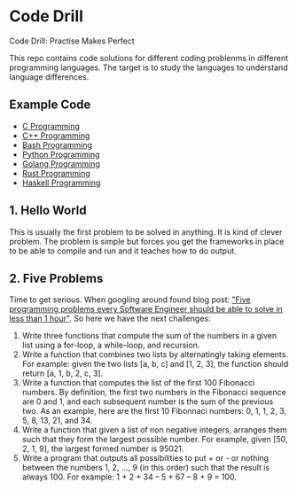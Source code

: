 
# Code Drill

Code Drill: Practise Makes Perfect

This repo contains code solutions for different coding problenms in different
programming languages. The target is to study the languages to understand
language differences.

## Example Code

- [C Programming](c/README.md)
- [C++ Programming](cpp/README.md)
- [Bash Programming](sh/README.md)
- [Python Programming](py/README.md)
- [Golang Programming](go/README.md)
- [Rust Programming](rs/README.md)
- [Haskell Programming](hs/README.md)

## 1. Hello World

This is usually the first problem to be solved in anything. It is kind of clever
problem. The problem is simple but forces you get the frameworks in place to be
able to compile and run and it teaches how to do output.

## 2. Five Problems

Time to get serious. When googling around found blog post: ["Five programming
problems every Software Engineer should be able to solve in less than 1
hour"](goo.gl/z23q5U). So here we have the next challenges:

1. Write three functions that compute the sum of the numbers in a given list
  using a for-loop, a while-loop, and recursion.
2. Write a function that combines two lists by alternatingly taking elements.
   For example: given the two lists [a, b, c] and [1, 2, 3], the function should
   return [a, 1, b, 2, c, 3].
3. Write a function that computes the list of the first 100 Fibonacci numbers.
   By definition, the first two numbers in the Fibonacci sequence are 0 and 1,
   and each subsequent number is the sum of the previous two. As an example,
   here are the first 10 Fibonnaci numbers: 0, 1, 1, 2, 3, 5, 8, 13, 21, and 34.
4. Write a function that given a list of non negative integers, arranges them
   such that they form the largest possible number. For example, given
   [50, 2, 1, 9], the largest formed number is 95021.
5. Write a program that outputs all possibilities to put + or - or nothing
   between the numbers 1, 2, ..., 9 (in this order) such that the result is
   always 100. For example: 1 + 2 + 34 – 5 + 67 – 8 + 9 = 100.
